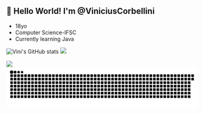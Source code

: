 ## 👋 Hello World! I'm @ViniciusCorbellini
- 18yo
- Computer Science-IFSC
- Currently learning Java
<!---
ViniciusCorbellini/ViniciusCorbellini is a  special  repository because its `README.md` (this file) appears on your GitHub profile.
You can click the Preview link to take a look at your changes.
--->
![Vini's GitHub stats](https://github-readme-stats.vercel.app/api?username=ViniciusCorbellini&show_icons=true&theme=tokyonight)
<img height="195" src="https://github-readme-stats.vercel.app/api/top-langs/?username=viniciuscorbellini&layoutcomact&langs_count=16&theme=tokyonight"/>

<div>
  <img align="center" src="https://skillicons.dev/icons?i=git,java,spring,mysql&perline=4" />
</div>

<picture>
  <source media="(prefers-color-scheme: dark)" srcset="https://raw.githubusercontent.com/ViniciusCorbellini/ViniciusCorbellini/output/github-contribution-grid-snake-dark.svg">
  <source media="(prefers-color-scheme: light)" srcset="https://raw.githubusercontent.com/ViniciusCorbellini/ViniciusCorbellini/output/github-contribution-grid-snake.svg">
  <img alt="github contribution grid snake animation" src="https://raw.githubusercontent.com/ViniciusCorbellini/ViniciusCorbellini/output/github-contribution-grid-snake.svg">
</picture>
